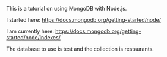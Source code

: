 This is a tutorial on using MongoDB with Node.js.

I started here: https://docs.mongodb.org/getting-started/node/

I am currently here: https://docs.mongodb.org/getting-started/node/indexes/

The database to use is test and the collection is restaurants.
